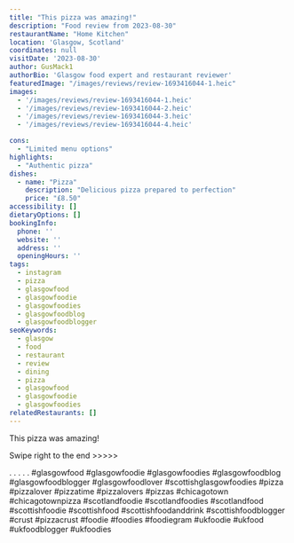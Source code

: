 ```yaml
---
title: "This pizza was amazing!"
description: "Food review from 2023-08-30"
restaurantName: "Home Kitchen"
location: 'Glasgow, Scotland'
coordinates: null
visitDate: '2023-08-30'
author: GusMack1
authorBio: 'Glasgow food expert and restaurant reviewer'
featuredImage: "/images/reviews/review-1693416044-1.heic"
images:
  - '/images/reviews/review-1693416044-1.heic'
  - '/images/reviews/review-1693416044-2.heic'
  - '/images/reviews/review-1693416044-3.heic'
  - '/images/reviews/review-1693416044-4.heic'

cons:
  - "Limited menu options"
highlights:
  - "Authentic pizza"
dishes:
  - name: "Pizza"
    description: "Delicious pizza prepared to perfection"
    price: "£8.50"
accessibility: []
dietaryOptions: []
bookingInfo:
  phone: ''
  website: ''
  address: ''
  openingHours: ''
tags:
  - instagram
  - pizza
  - glasgowfood
  - glasgowfoodie
  - glasgowfoodies
  - glasgowfoodblog
  - glasgowfoodblogger
seoKeywords:
  - glasgow
  - food
  - restaurant
  - review
  - dining
  - pizza
  - glasgowfood
  - glasgowfoodie
  - glasgowfoodies
relatedRestaurants: []
---
```

This pizza was amazing!

Swipe right to the end >>>>>

.
.
.
.
.
#glasgowfood #glasgowfoodie #glasgowfoodies #glasgowfoodblog #glasgowfoodblogger #glasgowfoodlover #scottishglasgowfoodies #pizza #pizzalover #pizzatime #pizzalovers #pizzas #chicagotown #chicagotownpizza #scotlandfoodie #scotlandfoodies #scotlandfood #scottishfoodie #scottishfood #scottishfoodanddrink #scottishfoodblogger #crust #pizzacrust #foodie #foodies #foodiegram #ukfoodie #ukfood #ukfoodblogger #ukfoodies
